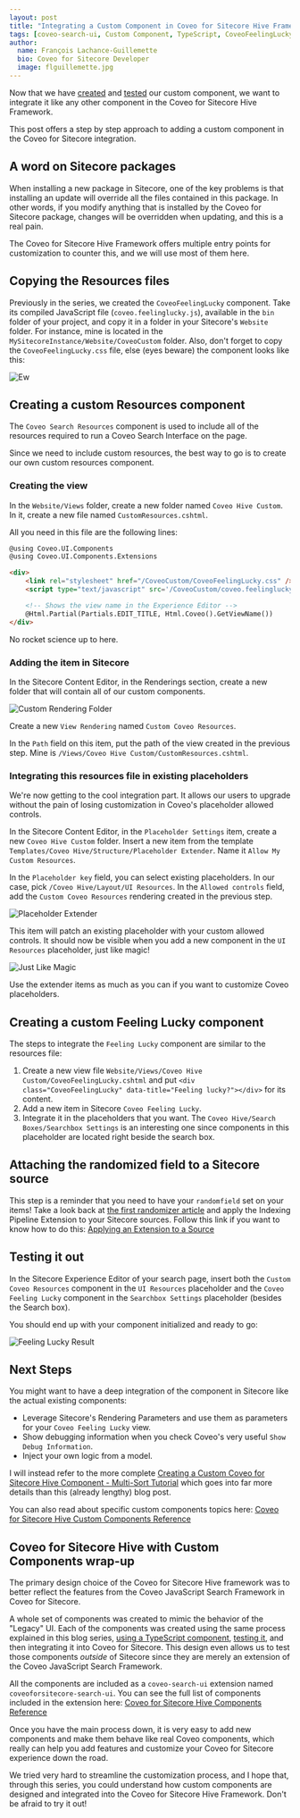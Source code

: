 ```yaml
---
layout: post
title: "Integrating a Custom Component in Coveo for Sitecore Hive Framework"
tags: [coveo-search-ui, Custom Component, TypeScript, CoveoFeelingLucky, CoveoForSitecore, Sitecore, Hive Framework]
author:
  name: François Lachance-Guillemette
  bio: Coveo for Sitecore Developer
  image: flguillemette.jpg
---
```

Now that we have [created](http://source.coveo.com/2017/11/30/randomizer-as-a-component/) and [tested](http://source.coveo.com/2017/12/01/testing-custom-component/) our custom component, we want to integrate it like any other component in the Coveo for Sitecore Hive Framework.

This post offers a step by step approach to adding a custom component in the Coveo for Sitecore integration.

<!-- more -->

## A word on Sitecore packages

When installing a new package in Sitecore, one of the key problems is that installing an update will override all the files contained in this package. In other words, if you modify anything that is installed by the Coveo for Sitecore package, changes will be overridden when updating, and this is a real pain.

The Coveo for Sitecore Hive Framework offers multiple entry points for customization to counter this, and we will use most of them here.

## Copying the Resources files

Previously in the series, we created the `CoveoFeelingLucky` component. Take its compiled JavaScript file (`coveo.feelinglucky.js`), available in the `bin` folder of your project, and copy it in a folder in your Sitecore's `Website` folder. For instance, mine is located in the `MySitecoreInstance/Website/CoveoCustom` folder. Also, don't forget to copy the `CoveoFeelingLucky.css` file, else (eyes beware) the component looks like this:

![Ew](/images/coveoforsitecorehive/FeelingLucky_Ew.png)

## Creating a custom Resources component

The `Coveo Search Resources` component is used to include all of the resources required to run a Coveo Search Interface on the page.

Since we need to include custom resources, the best way to go is to create our own custom resources component.

### Creating the view

In the `Website/Views` folder, create a new folder named `Coveo Hive Custom`. In it, create a new file named `CustomResources.cshtml`.

All you need in this file are the following lines:

```html
@using Coveo.UI.Components
@using Coveo.UI.Components.Extensions

<div>
    <link rel="stylesheet" href="/CoveoCustom/CoveoFeelingLucky.css" />
    <script type="text/javascript" src='/CoveoCustom/coveo.feelinglucky.js'></script>

    <!-- Shows the view name in the Experience Editor -->
    @Html.Partial(Partials.EDIT_TITLE, Html.Coveo().GetViewName())
</div>
```

No rocket science up to here.

### Adding the item in Sitecore

In the Sitecore Content Editor, in the Renderings section, create a new folder that will contain all of our custom components.

![Custom Rendering Folder](/images/coveoforsitecorehive/FeelingLucky_RenderingsCustomFolder.png "Custom Rendering Folder")

Create a new `View Rendering` named `Custom Coveo Resources`.

In the `Path` field on this item, put the path of the view created in the previous step. Mine is `/Views/Coveo Hive Custom/CustomResources.cshtml`.

### Integrating this resources file in existing placeholders

We're now getting to the cool integration part. It allows our users to upgrade without the pain of losing customization in Coveo's placeholder allowed controls.

In the Sitecore Content Editor, in the `Placeholder Settings` item, create a new `Coveo Hive Custom` folder. Insert a new item from the template `Templates/Coveo Hive/Structure/Placeholder Extender`. Name it `Allow My Custom Resources`.

In the `Placeholder key` field, you can select existing placeholders. In our case, pick `/Coveo Hive/Layout/UI Resources`. In the `Allowed controls` field, add the `Custom Coveo Resources` rendering created in the previous step.

![Placeholder Extender](/images/coveoforsitecorehive/FeelingLucky_PatchingtheAllowedControls.png "Placeholder Extender")

This item will patch an existing placeholder with your custom allowed controls. It should now be visible when you add a new component in the `UI Resources` placeholder, just like magic!

![Just Like Magic](/images/coveoforsitecorehive/FeelingLucky_JustLikeMagic.png "poof!")

Use the extender items as much as you can if you want to customize Coveo placeholders.

## Creating a custom Feeling Lucky component

The steps to integrate the `Feeling Lucky` component are similar to the resources file:

1. Create a new view file `Website/Views/Coveo Hive Custom/CoveoFeelingLucky.cshtml` and put `<div class="CoveoFeelingLucky" data-title="Feeling lucky?"></div>` for its content.
2. Add a new item in Sitecore `Coveo Feeling Lucky`.
3. Integrate it in the placeholders that you want. The `Coveo Hive/Search Boxes/Searchbox Settings` is an interesting one since components in this placeholder are located right beside the search box.

## Attaching the randomized field to a Sitecore source

This step is a reminder that you need to have your `randomfield` set on your items! Take a look back at [the first randomizer article](http://source.coveo.com/2017/06/20/randomizing-results-from-a-coveo-index/#introducing-a-random-field-on-items) and apply the Indexing Pipeline Extension to your Sitecore sources. Follow this link if you want to know how to do this: [Applying an Extension to a Source](http://www.coveo.com/go?dest=cloudhelp&lcid=9&context=335)

## Testing it out

In the Sitecore Experience Editor of your search page, insert both the `Custom Coveo Resources` component in the `UI Resources` placeholder and the `Coveo Feeling Lucky` component in the `Searchbox Settings` placeholder (besides the Search box).

You should end up with your component initialized and ready to go:

![Feeling Lucky Result](/images/coveoforsitecorehive/FeelingLucky_Result.png "Could not get luckier than with this book recommendation")

## Next Steps

You might want to have a deep integration of the component in Sitecore like the actual existing components:

* Leverage Sitecore's Rendering Parameters and use them as parameters for your `Coveo Feeling Lucky` view.
* Show debugging information when you check Coveo's very useful `Show Debug Information`.
* Inject your own logic from a model.

I will instead refer to the more complete [Creating a Custom Coveo for Sitecore Hive Component - Multi-Sort Tutorial](https://developers.coveo.com/x/4QJPAg) which goes into far more details than this (already lengthy) blog post.

You can also read about specific custom components topics here: [Coveo for Sitecore Hive Custom Components Reference](https://developers.coveo.com/x/0QJPAg)

## Coveo for Sitecore Hive with Custom Components wrap-up

The primary design choice of the Coveo for Sitecore Hive framework was to better reflect the features from the Coveo JavaScript Search Framework in Coveo for Sitecore.

A whole set of components was created to mimic the behavior of the "Legacy" UI. Each of the components was created using the same process explained in this blog series, [using a TypeScript component](http://source.coveo.com/2017/11/30/randomizer-as-a-component/), [testing it](http://source.coveo.com/2017/12/01/testing-custom-component/), and then integrating it into Coveo for Sitecore. This design even allows us to test those components _outside_ of Sitecore since they are merely an extension of the Coveo JavaScript Search Framework.

All the components are included as a `coveo-search-ui` extension named `coveoforsitecore-search-ui`. You can see the full list of components included in the extension here: [Coveo for Sitecore Hive Components Reference](https://developers.coveo.com/x/JCcvAg)

Once you have the main process down, it is very easy to add new components and make them behave like real Coveo components, which really can help you add features and customize your Coveo for Sitecore experience down the road.

We tried very hard to streamline the customization process, and I hope that, through this series, you could understand how custom components are designed and integrated into the Coveo for Sitecore Hive Framework. Don't be afraid to try it out!
